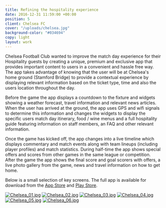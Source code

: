 ```yaml
---
title: Refining the hospitality experience
date: 2016-12-31 11:59:00 +00:00
position: 5
client: Chelsea FC
cover: "/uploads/chelsea.jpg"
background-color: "#034694"
copy: light
layout: work
---
```


Chelsea Football Club wanted to improve the match day experience for their Hospitality guests by creating a unique, premium and exclusive app that provides important content to users in a convenient and hassle free way.
The app takes advantage of knowing that the user will be at Chelsea's home ground (Stamford Bridge) to provide a contextual experience by displaying relevant information based on the ticket type, time and also the users location throughout the day.

Before the game the app displays a countdown to the fixture and widgets showing a weather forecast, travel information and relevant news articles.
When the user has arrived at the ground, the app uses GPS and wifi signals to determine this information and changes the widgets to display the specific users match day itinerary, food / wine menus and a full hospitality guide featuring information on staff members, an FAQ and other relevant information.

Once the game has kicked off, the app changes into a live timeline which displays commentary and match events along with team lineups (including player profiles) and match statistics. During half-time the app shows special offers and scores from other games in the same league or competition.
After the game the app shows the final score and goal scorers with offers, a live photo gallery from the game, news and travel information on how to get home.

Below is a small selection of key screens. The full app is available for download from the [App Store](https://itunes.apple.com/gb/app/chelsea-fc-hospitality/id751451886?mt=8) and [Play Store](https://play.google.com/store/apps/details?id=com.chelseafc.hospitality&hl=en_GB).

[![Chelsea_01.jpg](/uploads/Chelsea_01.jpg)](/uploads/Chelsea_01.jpg)
[![Chelsea_02.jpg](/uploads/Chelsea_02.jpg)](/uploads/Chelsea_02.jpg)
[![Chelsea_03.jpg](/uploads/Chelsea_03.jpg)](/uploads/Chelsea_03.jpg)
[![Chelsea_04.jpg](/uploads/Chelsea_04.jpg)](/uploads/Chelsea_04.jpg)
[![Chelsea_05.jpg](/uploads/Chelsea_05.jpg)](/uploads/Chelsea_05.jpg)
[![Chelsea_06.jpg](/uploads/Chelsea_06.jpg)](/uploads/Chelsea_06.jpg)